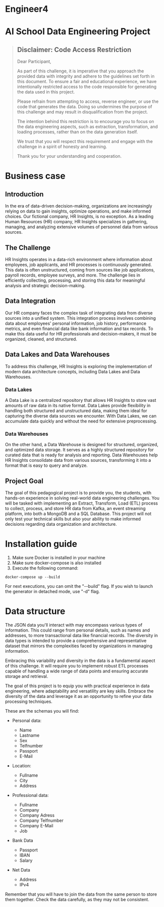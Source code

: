 # Engineer4
# AI School Data Engineering Project

> ## Disclaimer: Code Access Restriction
>
>Dear Participant,
>
>As part of this challenge, it is imperative that you approach the provided data with integrity and adhere to the guidelines set forth in this document. To ensure a fair and educational experience, we have intentionally restricted access to the code responsible for generating the data used in this project.
>
>Please refrain from attempting to access, reverse engineer, or use the code that generates the data. Doing so undermines the purpose of this challenge and may result in disqualification from the project.
>
>The intention behind this restriction is to encourage you to focus on the data engineering aspects, such as extraction, transformation, and loading processes, rather than on the data generation itself.
>
>We trust that you will respect this requirement and engage with the challenge in a spirit of honesty and learning.
>
>Thank you for your understanding and cooperation.


# Business case

## Introduction

In the era of data-driven decision-making, organizations are increasingly relying on data to gain insights, optimize operations, and make informed choices. Our fictional company, HR Insights, is no exception. As a leading Human Resources (HR) company, HR Insights specializes in gathering, managing, and analyzing extensive volumes of personnel data from various sources.

## The Challenge

HR Insights operates in a data-rich environment where information about employees, job applicants, and HR processes is continuously generated. This data is often unstructured, coming from sources like job applications, payroll records, employee surveys, and more. The challenge lies in efficiently collecting, processing, and storing this data for meaningful analysis and strategic decision-making.

## Data Integration

Our HR company faces the complex task of integrating data from diverse sources into a unified system. This integration process involves combining data about employees' personal information, job history, performance metrics, and even financial data like bank information and tax records. To make this data useful for HR professionals and decision-makers, it must be organized, cleaned, and structured.

## Data Lakes and Data Warehouses

To address this challenge, HR Insights is exploring the implementation of modern data architecture concepts, including Data Lakes and Data Warehouses.

### Data Lakes

A Data Lake is a centralized repository that allows HR Insights to store vast amounts of raw data in its native format. Data Lakes provide flexibility in handling both structured and unstructured data, making them ideal for capturing the diverse data sources we encounter. With Data Lakes, we can accumulate data quickly and without the need for extensive preprocessing.

### Data Warehouses

On the other hand, a Data Warehouse is designed for structured, organized, and optimized data storage. It serves as a highly structured repository for curated data that is ready for analysis and reporting. Data Warehouses help HR Insights consolidate data from various sources, transforming it into a format that is easy to query and analyze.

## Project Goal

The goal of this pedagogical project is to provide you, the students, with hands-on experience in solving real-world data engineering challenges. You will be tasked with implementing an Extract, Transform, Load (ETL) process to collect, process, and store HR data from Kafka, an event streaming platform, into both a MongoDB and a SQL Database. This project will not only test your technical skills but also your ability to make informed decisions regarding data organization and architecture.


# Installation guide

1. Make sure Docker is installed in your machine
2. Make sure docker-compose is also installed
3. Execute the following command:

``docker-compose up --build``

For next executions, you can omit the "--build" flag. If you wish to launch the generator in detached mode, use "-d" flag.

# Data structure

The JSON data you'll interact with may encompass various types of information. This could range from personal details, such as names and addresses, to more transactional data like financial records. The diversity in data types is intended to provide a comprehensive and representative dataset that mirrors the complexities faced by organizations in managing information.

Embracing this variability and diversity in the data is a fundamental aspect of this challenge. It will require you to implement robust ETL processes capable of handling a wide range of data points and ensuring accurate storage and retrieval.

The goal of this project is to equip you with practical experience in data engineering, where adaptability and versatility are key skills. Embrace the diversity of the data and leverage it as an opportunity to refine your data processing techniques.

These are the schemas you will find:

- Personal data:
  - Name
  - Lastname
  - Sex
  - Telfnumber
  - Passport
  - E-Mail  

- Location:
  - Fullname
  - City
  - Address

- Professional data:
  - Fullname
  - Company
  - Company Adress
  - Company Telfnumber
  - Company E-Mail
  - Job

- Bank Data 
  - Passport
  - IBAN
  - Salary

- Net Data
  - Address
  - IPv4

Remember that you will have to join the data from the same person to store them together. Check the data carefully, as they may not be consistent.
